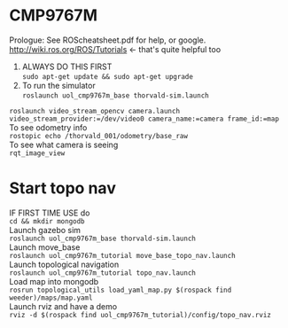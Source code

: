 # CMP9767M
Prologue: See ROScheatsheet.pdf for help, or google. http://wiki.ros.org/ROS/Tutorials <- that's quite helpful too
1. ALWAYS DO THIS FIRST\
`sudo apt-get update && sudo apt-get upgrade`
2. To run the simulator\
`roslaunch uol_cmp9767m_base thorvald-sim.launch`

`roslaunch video_stream_opencv camera.launch video_stream_provider:=/dev/video0 camera_name:=camera frame_id:=map`\
To see odometry info\
`rostopic echo /thorvald_001/odometry/base_raw `\
To see what camera is seeing\
`rqt_image_view`
# Start topo nav
IF FIRST TIME USE do\
`cd && mkdir mongodb`\
Launch gazebo sim\
`roslaunch uol_cmp9767m_base thorvald-sim.launch`\
Launch move_base\
`roslaunch uol_cmp9767m_tutorial move_base_topo_nav.launch`\
Launch topological navigation\
`roslaunch uol_cmp9767m_tutorial topo_nav.launch`\
Load map into mongodb\
`rosrun topological_utils load_yaml_map.py $(rospack find weeder)/maps/map.yaml`\
Launch rviz and have a demo\
`rviz -d $(rospack find uol_cmp9767m_tutorial)/config/topo_nav.rviz`

